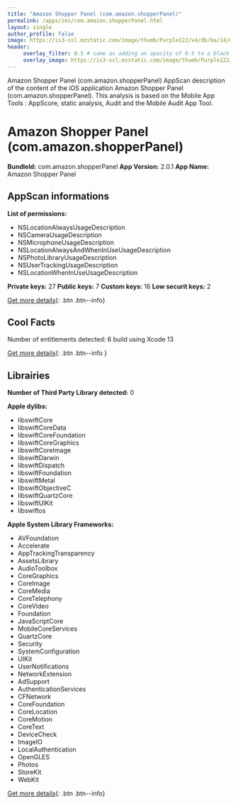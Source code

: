 ```yaml
---
title: "Amazon Shopper Panel (com.amazon.shopperPanel)"
permalink: /apps/ios/com.amazon.shopperPanel.html
layout: single
author_profile: false
image: https://is3-ssl.mzstatic.com/image/thumb/Purple122/v4/db/ba/14/dbba1419-4d8e-c748-e485-2ee77e288ccf/AppIcon-0-0-1x_U007emarketing-0-0-0-5-0-0-sRGB-0-0-0-GLES2_U002c0-512MB-85-220-0-0.png/512x512bb.jpg
header: 
     overlay_filter: 0.5 # same as adding an opacity of 0.5 to a black background
     overlay_image: https://is3-ssl.mzstatic.com/image/thumb/Purple122/v4/db/ba/14/dbba1419-4d8e-c748-e485-2ee77e288ccf/AppIcon-0-0-1x_U007emarketing-0-0-0-5-0-0-sRGB-0-0-0-GLES2_U002c0-512MB-85-220-0-0.png/512x512bb.jpg
---
```

Amazon Shopper Panel (com.amazon.shopperPanel) AppScan description of the content of the iOS application Amazon Shopper Panel (com.amazon.shopperPanel). This analysis is based on the Mobile App Tools : AppScore, static analysis, Audit and the Mobile Audit App Tool.

# Amazon Shopper Panel (com.amazon.shopperPanel)

**BundleId:** com.amazon.shopperPanel
**App Version:** 2.0.1
**App Name:** Amazon Shopper Panel


## AppScan informations 

**List of permissions:** 
- NSLocationAlwaysUsageDescription
- NSCameraUsageDescription
- NSMicrophoneUsageDescription
- NSLocationAlwaysAndWhenInUseUsageDescription
- NSPhotoLibraryUsageDescription
- NSUserTrackingUsageDescription
- NSLocationWhenInUseUsageDescription
  
  
**Private keys:** 27
**Public keys:** 7
**Custom keys:** 16
**Low securit keys:** 2
  
[Get more details](/pricing.html){: .btn .btn--info}

## Cool Facts

Number of entitlements detected: 6
build using Xcode 13
  
[Get more details](/pricing.html){: .btn .btn--info }

## Librairies 
**Number of Third Party Library detected:** 0


**Apple dylibs:**
- libswiftCore
- libswiftCoreData
- libswiftCoreFoundation
- libswiftCoreGraphics
- libswiftCoreImage
- libswiftDarwin
- libswiftDispatch
- libswiftFoundation
- libswiftMetal
- libswiftObjectiveC
- libswiftQuartzCore
- libswiftUIKit
- libswiftos


**Apple System Library Frameworks:**
- AVFoundation
- Accelerate
- AppTrackingTransparency
- AssetsLibrary
- AudioToolbox
- CoreGraphics
- CoreImage
- CoreMedia
- CoreTelephony
- CoreVideo
- Foundation
- JavaScriptCore
- MobileCoreServices
- QuartzCore
- Security
- SystemConfiguration
- UIKit
- UserNotifications
- NetworkExtension
- AdSupport
- AuthenticationServices
- CFNetwork
- CoreFoundation
- CoreLocation
- CoreMotion
- CoreText
- DeviceCheck
- ImageIO
- LocalAuthentication
- OpenGLES
- Photos
- StoreKit
- WebKit


  
[Get more details](/pricing.html){: .btn .btn--info}

